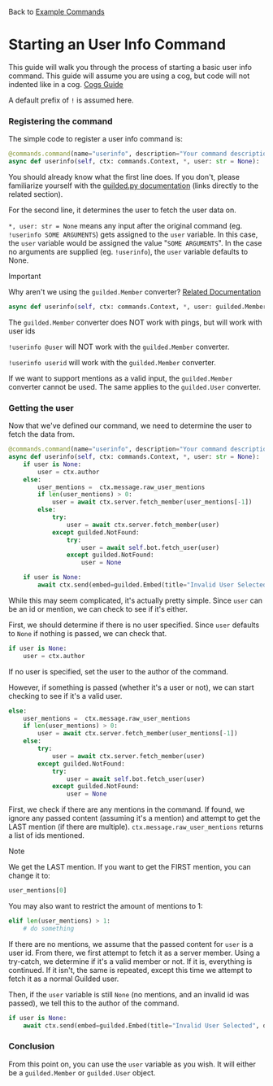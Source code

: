 Back to [Example Commands](https://github.com/YumYummity/Guilded-Bot-Template/blob/main/EXAMPLES/COMMANDS/COMMANDS.md)

# Starting an User Info Command
This guide will walk you through the process of starting a basic user info command. This guide will assume you are using a cog, but code will not indented like in a cog. [Cogs Guide](https://github.com/YumYummity/Guilded-Bot-Template/blob/main/COGS/COGS.md)

A default prefix of `!` is assumed here.

### Registering the command
The simple code to register a user info command is:
```py
@commands.command(name="userinfo", description="Your command description", aliases=["who"])
async def userinfo(self, ctx: commands.Context, *, user: str = None):
```

You should already know what the first line does. If you don't, please familiarize yourself with the [guilded.py documentation](https://guildedpy.readthedocs.io/en/stable/ext/commands/commands.html?highlight=bot.command#commands) (links directly to the related section).

For the second line, it determines the user to fetch the user data on.

`*, user: str = None` means any input after the original command (eg. `!userinfo SOME ARGUMENTS`) gets assigned to the `user` variable. In this case, the `user` variable would be assigned the value "`SOME ARGUMENTS`". In the case no arguments are supplied (eg. `!userinfo`), the `user` variable defaults to None.

> [!IMPORTANT]  
> Why aren't we using the `guilded.Member` converter? [Related Documentation](https://guildedpy.readthedocs.io/en/stable/ext/commands/commands.html?highlight=member%20converter#guilded-converters)
> 
> ```python
> async def userinfo(self, ctx: commands.Context, *, user: guilded.Member = None):
> ```
>
> The `guilded.Member` converter does NOT work with pings, but will work with user ids
>
> `!userinfo @user` will NOT work with the `guilded.Member` converter.
>
> `!userinfo userid` will work with the `guilded.Member` converter.
>
> If we want to support mentions as a valid input, the `guilded.Member` converter cannot be used. The same applies to the `guilded.User` converter.

### Getting the user
Now that we've defined our command, we need to determine the user to fetch the data from.
```py
@commands.command(name="userinfo", description="Your command description", aliases=["who"])
async def userinfo(self, ctx: commands.Context, *, user: str = None):
    if user is None:
        user = ctx.author
    else:
        user_mentions =  ctx.message.raw_user_mentions
        if len(user_mentions) > 0:
            user = await ctx.server.fetch_member(user_mentions[-1])
        else:
            try:
                user = await ctx.server.fetch_member(user)
            except guilded.NotFound:
                try:
                    user = await self.bot.fetch_user(user)
                except guilded.NotFound:
                    user = None

    if user is None:
        await ctx.send(embed=guilded.Embed(title="Invalid User Selected", description="You selected an invalid user. Please try again!", color=guilded.Color.red()))
```

While this may seem complicated, it's actually pretty simple. Since `user` can be an id or mention, we can check to see if it's either.

First, we should determine if there is no user specified. Since `user` defaults to `None` if nothing is passed, we can check that.
```py
if user is None:
    user = ctx.author
```
If no user is specified, set the user to the author of the command.

However, if something is passed (whether it's a user or not), we can start checking to see if it's a valid user.
```py
else:
    user_mentions =  ctx.message.raw_user_mentions
    if len(user_mentions) > 0:
        user = await ctx.server.fetch_member(user_mentions[-1])
    else:
        try:
            user = await ctx.server.fetch_member(user)
        except guilded.NotFound:
            try:
                user = await self.bot.fetch_user(user)
            except guilded.NotFound:
                user = None
```
First, we check if there are any mentions in the command. If found, we ignore any passed content (assuming it's a mention) and attempt to get the LAST mention (if there are multiple). `ctx.message.raw_user_mentions` returns a list of ids mentioned.

> [!NOTE]
> We get the LAST mention. If you want to get the FIRST mention, you can change it to:
>
> ```py
> user_mentions[0]
> ```
>
> You may also want to restrict the amount of mentions to 1:
>
> ```py
> elif len(user_mentions) > 1:
>     # do something
> ```

If there are no mentions, we assume that the passed content for `user` is a user id. From there, we first attempt to fetch it as a server member. Using a try-catch, we determine if it's a valid member or not. If it is, everything is continued. If it isn't, the same is repeated, except this time we attempt to fetch it as a normal Guilded user.

Then, if the `user` variable is still `None` (no mentions, and an invalid id was passed), we tell this to the author of the command.
```py
if user is None:
    await ctx.send(embed=guilded.Embed(title="Invalid User Selected", description="You selected an invalid user. Please try again!", color=guilded.Color.red()))
```

### Conclusion
From this point on, you can use the `user` variable as you wish. It will either be a `guilded.Member` or `guilded.User` object.
